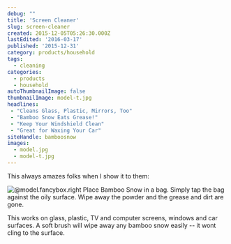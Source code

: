 ```yaml
---
debug: ""
title: 'Screen Cleaner'
slug: screen-cleaner
created: 2015-12-05T05:26:30.000Z
lastEdited: '2016-03-17'
published: '2015-12-31'
category: products/household
tags:
  - cleaning
categories:
  - products
  - household
autoThumbnailImage: false
thumbnailImage: model-t.jpg
headlines:
 - "Cleans Glass, Plastic, Mirrors, Too"
 - "Bamboo Snow Eats Grease!"
 - "Keep Your Windshield Clean"
 - "Great for Waxing Your Car"
siteHandle: bamboosnow
images:
  - model.jpg
  - model-t.jpg
---
```

This always amazes folks when I show it to them:
<!-- more -->
![@model.fancybox.right](@pathToMe/model.jpg "Bamboo Snow Cleans windows" )
Place Bamboo Snow in a bag.  Simply tap the bag against the oily surface.  Wipe away the powder and the grease and dirt are gone.

This works on glass, plastic, TV and computer screens, windows and car surfaces.  A soft brush will wipe away any bamboo snow easily -- it wont cling to the surface.
